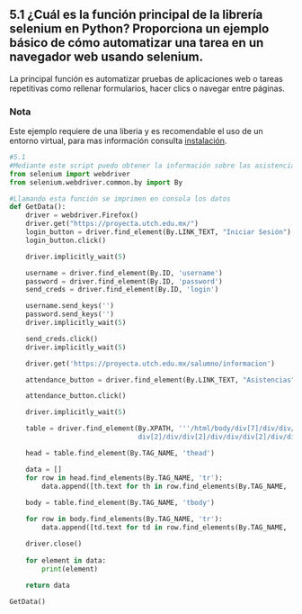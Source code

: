 ## 5.1 ¿Cuál es la función principal de la librería selenium en Python? Proporciona un ejemplo básico de cómo automatizar una tarea en un navegador web usando selenium.
La principal función es automatizar pruebas de aplicaciones web o tareas repetitivas como rellenar formularios, hacer clics o navegar entre páginas.

### Nota
Este ejemplo requiere de una liberia y es recomendable el uso de un entorno virtual, para mas información consulta [instalación](https://github.com/UMRGRS/PythonTest/blob/main/README.md#instalaci%C3%B3n).

```python
#5.1
#Mediante este script puedo obtener la información sobre las asistencias en la plataforma de mi universidad
from selenium import webdriver
from selenium.webdriver.common.by import By

#Llamando esta función se imprimen en consola los datos 
def GetData():
    driver = webdriver.Firefox()
    driver.get("https://proyecta.utch.edu.mx/")
    login_button = driver.find_element(By.LINK_TEXT, "Iniciar Sesión")
    login_button.click()

    driver.implicitly_wait(5)

    username = driver.find_element(By.ID, 'username')
    password = driver.find_element(By.ID, 'password')
    send_creds = driver.find_element(By.ID, 'login')

    username.send_keys('')
    password.send_keys('')
    driver.implicitly_wait(5)

    send_creds.click()
    driver.implicitly_wait(5)

    driver.get('https://proyecta.utch.edu.mx/salumno/informacion')

    attendance_button = driver.find_element(By.LINK_TEXT, "Asistencias")

    attendance_button.click()

    driver.implicitly_wait(5)

    table = driver.find_element(By.XPATH, '''/html/body/div[7]/div/div/div[1]/div/
                                div[2]/div/div[2]/div/div/div[2]/div/div/div[2]/table[2]''')

    head = table.find_element(By.TAG_NAME, 'thead')

    data = []
    for row in head.find_elements(By.TAG_NAME, 'tr'):
        data.append([th.text for th in row.find_elements(By.TAG_NAME, 'th')])
    
    body = table.find_element(By.TAG_NAME, 'tbody')

    for row in body.find_elements(By.TAG_NAME, 'tr'):
        data.append([td.text for td in row.find_elements(By.TAG_NAME, 'td')])

    driver.close()
    
    for element in data:
        print(element)
    
    return data

GetData()
```
